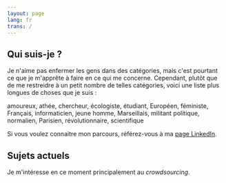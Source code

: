 ```yaml
---
layout: page
lang: fr
trans: /
---
```


Qui suis-je ?
-------------

Je n'aime pas enfermer les gens dans des catégories, mais c'est
pourtant ce que je m'apprête à faire en ce qui me concerne.
Cependant, plutôt que de me restreidre à un petit nombre de telles
catégories, voici une liste plus longues de choses que je suis :

amoureux, athée, chercheur, écologiste, étudiant, Européen, féministe,
Français, informaticien, jeune homme, Marseillais,
militant politique, normalien, Parisien, révolutionnaire, scientifique

Si vous voulez connaitre mon parcours,
référez-vous à ma [page LinkedIn](https://fr.linkedin.com/in/theozim).

Sujets actuels
--------------

Je m'intéresse en ce moment principalement au _crowdsourcing_.